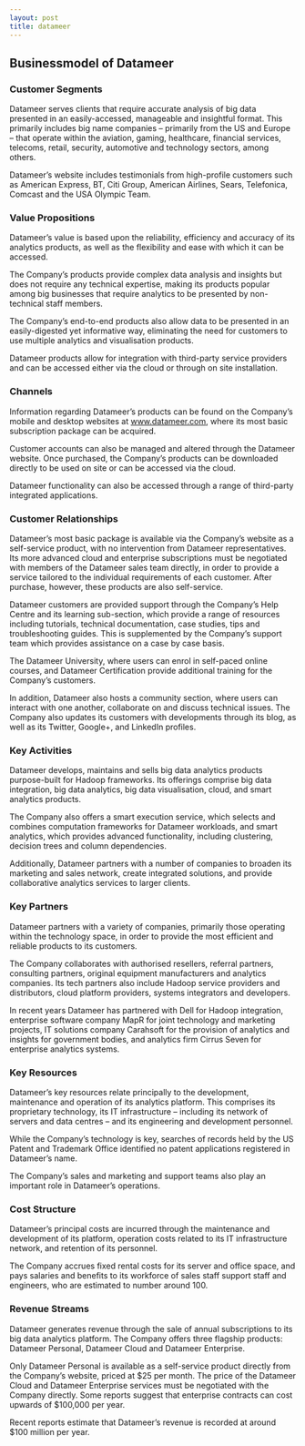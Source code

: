 ```yaml
---
layout: post
title: datameer
---
```


Businessmodel of Datameer
--------------------------

### Customer Segments

Datameer serves clients that require accurate analysis of big data presented in an easily-accessed, manageable and insightful format. This primarily includes big name companies – primarily from the US and Europe – that operate within the aviation, gaming, healthcare, financial services, telecoms, retail, security, automotive and technology sectors, among others.

Datameer’s website includes testimonials from high-profile customers such as American Express, BT, Citi Group, American Airlines, Sears, Telefonica, Comcast and the USA Olympic Team.

### Value Propositions

Datameer’s value is based upon the reliability, efficiency and accuracy of its analytics products, as well as the flexibility and ease with which it can be accessed.

The Company’s products provide complex data analysis and insights but does not require any technical expertise, making its products popular among big businesses that require analytics to be presented by non-technical staff members.

The Company’s end-to-end products also allow data to be presented in an easily-digested yet informative way, eliminating the need for customers to use multiple analytics and visualisation products.

Datameer products allow for integration with third-party service providers and can be accessed either via the cloud or through on site installation.

### Channels

Information regarding Datameer’s products can be found on the Company’s mobile and desktop websites at www.datameer.com, where its most basic subscription package can be acquired.

Customer accounts can also be managed and altered through the Datameer website. Once purchased, the Company’s products can be downloaded directly to be used on site or can be accessed via the cloud.

Datameer functionality can also be accessed through a range of third-party integrated applications.

### Customer Relationships

Datameer’s most basic package is available via the Company’s website as a self-service product, with no intervention from Datameer representatives. Its more advanced cloud and enterprise subscriptions must be negotiated with members of the Datameer sales team directly, in order to provide a service tailored to the individual requirements of each customer. After purchase, however, these products are also self-service.

Datameer customers are provided support through the Company’s Help Centre and its learning sub-section, which provide a range of resources including tutorials, technical documentation, case studies, tips and troubleshooting guides. This is supplemented by the Company’s support team which provides assistance on a case by case basis.

The Datameer University, where users can enrol in self-paced online courses, and Datameer Certification provide additional training for the Company’s customers.

In addition, Datameer also hosts a community section, where users can interact with one another, collaborate on and discuss technical issues. The Company also updates its customers with developments through its blog, as well as its Twitter, Google+, and LinkedIn profiles.

### Key Activities

Datameer develops, maintains and sells big data analytics products purpose-built for Hadoop frameworks. Its offerings comprise big data integration, big data analytics, big data visualisation, cloud, and smart analytics products.

The Company also offers a smart execution service, which selects and combines computation frameworks for Datameer workloads, and smart analytics, which provides advanced functionality, including clustering, decision trees and column dependencies.

Additionally, Datameer partners with a number of companies to broaden its marketing and sales network, create integrated solutions, and provide collaborative analytics services to larger clients.

### Key Partners

Datameer partners with a variety of companies, primarily those operating within the technology space, in order to provide the most efficient and reliable products to its customers.

The Company collaborates with authorised resellers, referral partners, consulting partners, original equipment manufacturers and analytics companies. Its tech partners also include Hadoop service providers and distributors, cloud platform providers, systems integrators and developers.

In recent years Datameer has partnered with Dell for Hadoop integration, enterprise software company MapR for joint technology and marketing projects, IT solutions company Carahsoft for the provision of analytics and insights for government bodies, and analytics firm Cirrus Seven for enterprise analytics systems.

### Key Resources

Datameer’s key resources relate principally to the development, maintenance and operation of its analytics platform. This comprises its proprietary technology, its IT infrastructure – including its network of servers and data centres – and its engineering and development personnel.

While the Company’s technology is key, searches of records held by the US Patent and Trademark Office identified no patent applications registered in Datameer’s name.

The Company’s sales and marketing and support teams also play an important role in Datameer’s operations.

### Cost Structure

Datameer’s principal costs are incurred through the maintenance and development of its platform, operation costs related to its IT infrastructure network, and retention of its personnel.

The Company accrues fixed rental costs for its server and office space, and pays salaries and benefits to its workforce of sales staff support staff and engineers, who are estimated to number around 100.

### Revenue Streams

Datameer generates revenue through the sale of annual subscriptions to its big data analytics platform. The Company offers three flagship products: Datameer Personal, Datameer Cloud and Datameer Enterprise.

Only Datameer Personal is available as a self-service product directly from the Company’s website, priced at $25 per month. The price of the Datameer Cloud and Datameer Enterprise services must be negotiated with the Company directly. Some reports suggest that enterprise contracts can cost upwards of $100,000 per year.

Recent reports estimate that Datameer’s revenue is recorded at around $100 million per year.
